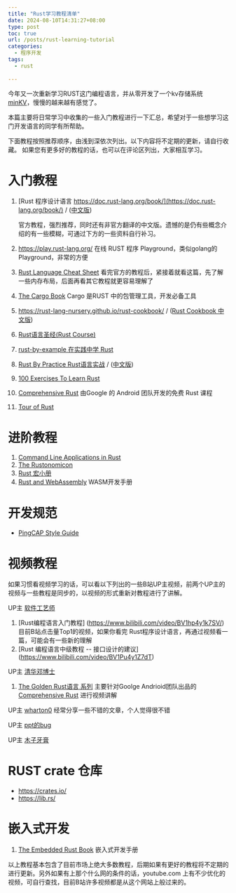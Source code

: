 ```yaml
---
title: "Rust学习教程清单"
date: 2024-08-10T14:31:27+08:00
type: post
toc: true
url: /posts/rust-learning-tutorial
categories:
  - 程序开发
tags:
  - rust
 
---
```


今年又一次重新学习RUST这门编程语言，并从零开发了一个kv存储系统 [minKV](https://github.com/cfanbo/minkv)，慢慢的越来越有感觉了。

本篇主要将日常学习中收集的一些入门教程进行一下汇总，希望对于一些想学习这门开发语言的同学有所帮助。

下面教程按照推荐顺序，由浅到深依次列出。以下内容将不定期的更新，请自行收藏。 如果您有更多好的教程的话，也可以在评论区列出，大家相互学习。

# 入门教程

1. [Rust 程序设计语言 https://doc.rust-lang.org/book/](https://doc.rust-lang.org/book/) / ([中文版](https://kaisery.github.io/trpl-zh-cn/))

   官方教程，强烈推荐，同时还有非官方翻译的中文版。遗憾的是仍有些概念介绍的有一些模糊，可通过下方的一些资料自行补习。

2. https://play.rust-lang.org/   在线 RUST 程序 Playground，类似golang的 Playground，非常的方便
3. [Rust Language Cheat Sheet](https://cheats.rs/#data-layout)  看完官方的教程后，紧接着就看这篇，先了解一些内存布局，后面再看其它教程就更容易理解了
4. [The Cargo Book](https://doc.rust-lang.org/cargo/index.html#the-cargo-book) Cargo 是RUST 中的包管理工具，开发必备工具
5. https://rust-lang-nursery.github.io/rust-cookbook/ /  ([Rust Cookbook 中文版](https://rustwiki.org/zh-CN/rust-cookbook/))
6. [Rust语言圣经(Rust Course)](https://course.rs/about-book.html)
7. [rust-by-example 在实践中学 Rust ](https://rustwiki.org/rust-by-example/)
8. [Rust By Practice Rust语言实战](https://practice.course.rs/why-exercise.html) / ([中文版](https://practice-zh.course.rs/why-exercise.html))
9. [100 Exercises To Learn Rust](https://rust-exercises.com/100-exercises/01_intro/00_welcome)
10. [Comprehensive Rust](https://google.github.io/comprehensive-rust/) 由Google 的 Android 团队开发的免费 Rust 课程
11. [Tour of Rust](https://tourofrust.com/index.html)

# 进阶教程

1. [Command Line Applications in Rust](https://rust-cli.github.io/book/index.html)
2. [The Rustonomicon](https://doc.rust-lang.org/nomicon/)
3. [Rust 宏小册](https://zjp-cn.github.io/tlborm/#rust-宏小册)
4. [Rust and WebAssembly](https://rustwasm.github.io/docs/book/) WASM开发手册



# 开发规范

- [PingCAP Style Guide](https://pingcap.github.io/style-guide/rust/)



# 视频教程

如果习惯看视频学习的话，可以看以下列出的一些B站UP主视频，前两个UP主的视频与一些教程是同步的，以视频的形式重新对教程进行了讲解。

 UP主 [软件工艺师](https://space.bilibili.com/361469957)

1. [Rust编程语言入门教程] (https://www.bilibili.com/video/BV1hp4y1k7SV/) 目前B站点击量Top1的视频，如果你看完 Rust程序设计语言，再通过视频看一篇，可能会有一些新的理解
1. [Rust 编程语言中级教程 -- 接口设计的建议] (https://www.bilibili.com/video/BV1Pu4y1Z7dT)

UP主 [清华邓博士](https://space.bilibili.com/504069720/channel/collectiondetail?sid=3642485)

1. [The Golden Rust语言  系列](https://space.bilibili.com/504069720/channel/collectiondetail?sid=3642485) 主要针对Goolge Andrioid团队出品的 [Comprehensive Rust](https://google.github.io/comprehensive-rust/)  进行视频讲解

UP主 [wharton0](https://space.bilibili.com/35891473)  经常分享一些不错的文章，个人觉得很不错

UP主 [ppt的bug](https://space.bilibili.com/294056147/)

UP主 [木子牙膏](https://space.bilibili.com/240421008/)



# RUST crate 仓库

- https://crates.io/
- https://lib.rs/



# 嵌入式开发

1. [The Embedded Rust Book](https://doc.rust-lang.org/stable/embedded-book/) 嵌入式开发手册



以上教程基本包含了目前市场上绝大多数教程，后期如果有更好的教程将不定期的进行更新。另外如果有上那个什么网的条件的话，youtube.com 上有不少优化的视频，可自行查找，目前B站许多视频都是从这个网站上般过来的。
